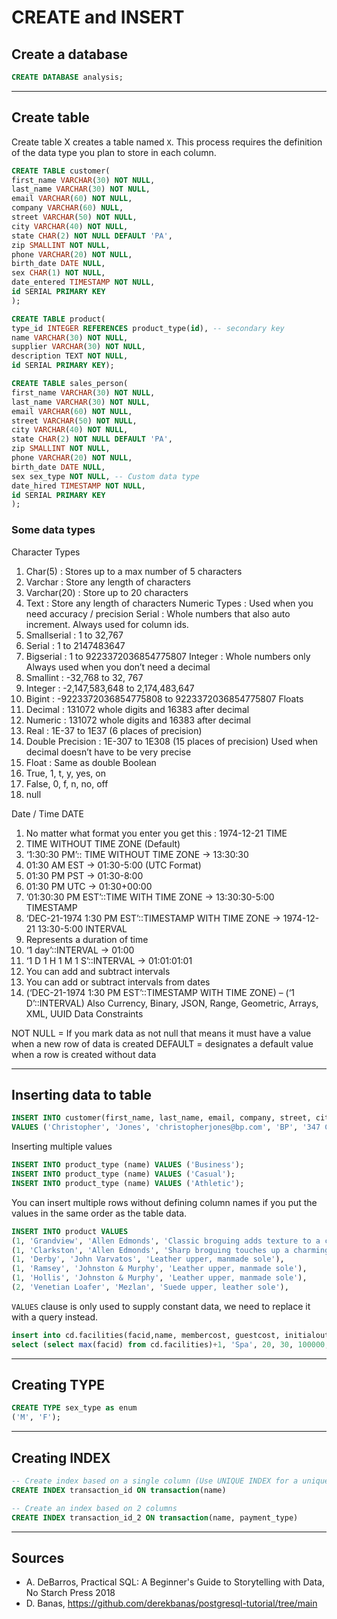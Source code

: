 # CREATE and INSERT
## Create a database
```sql
CREATE DATABASE analysis;
```
___
## Create table
Create table X creates a table named `X`. This process requires the definition  
of the data type you plan to store in each column.
```sql
CREATE TABLE customer(
first_name VARCHAR(30) NOT NULL,
last_name VARCHAR(30) NOT NULL,
email VARCHAR(60) NOT NULL,
company VARCHAR(60) NULL,
street VARCHAR(50) NOT NULL,
city VARCHAR(40) NOT NULL,
state CHAR(2) NOT NULL DEFAULT 'PA',
zip SMALLINT NOT NULL,
phone VARCHAR(20) NOT NULL,
birth_date DATE NULL,
sex CHAR(1) NOT NULL,
date_entered TIMESTAMP NOT NULL,
id SERIAL PRIMARY KEY
);
```
```sql
CREATE TABLE product(
type_id INTEGER REFERENCES product_type(id), -- secondary key
name VARCHAR(30) NOT NULL,
supplier VARCHAR(30) NOT NULL,
description TEXT NOT NULL,
id SERIAL PRIMARY KEY);
```
```sql
CREATE TABLE sales_person(
first_name VARCHAR(30) NOT NULL,
last_name VARCHAR(30) NOT NULL,
email VARCHAR(60) NOT NULL,
street VARCHAR(50) NOT NULL,
city VARCHAR(40) NOT NULL,
state CHAR(2) NOT NULL DEFAULT 'PA',
zip SMALLINT NOT NULL,
phone VARCHAR(20) NOT NULL,
birth_date DATE NULL,
sex sex_type NOT NULL, -- Custom data type
date_hired TIMESTAMP NOT NULL,
id SERIAL PRIMARY KEY
);
```
### Some data types
Character Types 
1. Char(5) : Stores up to a max number of 5 characters
2. Varchar : Store any length of characters
3. Varchar(20) : Store up to 20 characters
4. Text : Store any length of characters
Numeric Types : Used when you need accuracy / precision
Serial : Whole numbers that also auto increment. Always used for column ids.
5. Smallserial : 1 to 32,767
6. Serial : 1 to 2147483647
7. Bigserial : 1 to 9223372036854775807
Integer : Whole numbers only Always used when you don’t need a decimal
8. Smallint : -32,768 to 32, 767
9. Integer : -2,147,583,648 to 2,174,483,647
10. Bigint : -9223372036854775808 to 9223372036854775807
Floats
11. Decimal : 131072 whole digits and 16383 after decimal
12. Numeric : 131072 whole digits and 16383 after decimal
13. Real : 1E-37 to 1E37 (6 places of precision)
14. Double Precision : 1E-307 to 1E308 (15 places of precision) Used when decimal doesn’t have to be very precise
15. Float : Same as double
Boolean
16. True, 1, t, y, yes, on
17. False, 0, f, n, no, off
18. null

Date / Time 
DATE
1. No matter what format you enter you get this : 1974-12-21
TIME
2. TIME WITHOUT TIME ZONE (Default)
3. ‘1:30:30 PM’:: TIME WITHOUT TIME ZONE -> 13:30:30
4. 01:30 AM EST -> 01:30-5:00 (UTC Format)
5. 01:30 PM PST -> 01:30-8:00
6. 01:30 PM UTC -> 01:30+00:00
7. ’01:30:30 PM EST’::TIME WITH TIME ZONE -> 13:30:30-5:00
TIMESTAMP
8. ‘DEC-21-1974 1:30 PM EST’::TIMESTAMP WITH TIME ZONE -> 1974-12-21 13:30-5:00
INTERVAL
9. Represents a duration of time
10. ‘1 day’::INTERVAL -> 01:00
11. ‘1 D 1 H 1 M 1 S’::INTERVAL -> 01:01:01:01
12. You can add and subtract intervals
13. You can add or subtract intervals from dates
14. (‘DEC-21-1974 1:30 PM EST’::TIMESTAMP WITH TIME ZONE) – (‘1 D’::INTERVAL)
Also Currency, Binary, JSON, Range, Geometric, Arrays, XML, UUID
Data Constraints 

NOT NULL = If you mark data as not null that means it must have a value when a new row of data is created
DEFAULT = designates a default value when a row is created without data
___
## Inserting data to table
```sql
INSERT INTO customer(first_name, last_name, email, company, street, city, state, zip, phone, birth_date, sex, date_entered)  
VALUES ('Christopher', 'Jones', 'christopherjones@bp.com', 'BP', '347 Cedar St', 'Lawrenceville', 'GA', '30044', '348-848-8291', '1938-09-11', 'M', current_timestamp);
```
Inserting multiple values
```sql
INSERT INTO product_type (name) VALUES ('Business');
INSERT INTO product_type (name) VALUES ('Casual');
INSERT INTO product_type (name) VALUES ('Athletic');
```
You can insert multiple rows without defining column names if you put the values in the same order as the table data.
```sql
INSERT INTO product VALUES
(1, 'Grandview', 'Allen Edmonds', 'Classic broguing adds texture to a charming longwing derby crafted in America from lustrous leather'),
(1, 'Clarkston', 'Allen Edmonds', 'Sharp broguing touches up a charming, American-made derby fashioned from finely textured leather'),
(1, 'Derby', 'John Varvatos', 'Leather upper, manmade sole'),
(1, 'Ramsey', 'Johnston & Murphy', 'Leather upper, manmade sole'),
(1, 'Hollis', 'Johnston & Murphy', 'Leather upper, manmade sole'),
(2, 'Venetian Loafer', 'Mezlan', 'Suede upper, leather sole'),
```
`VALUES` clause is only used to supply constant data, we need to replace it with a query instead.
```sql
insert into cd.facilities(facid,name, membercost, guestcost, initialoutlay, monthlymaintenance)
select (select max(facid) from cd.facilities)+1, 'Spa', 20, 30, 100000, 800; 

```
___
## Creating TYPE
```sql
CREATE TYPE sex_type as enum
('M', 'F');
```
___
## Creating INDEX
```sql
-- Create index based on a single column (Use UNIQUE INDEX for a unique index)
CREATE INDEX transaction_id ON transaction(name)

-- Create an index based on 2 columns
CREATE INDEX transaction_id_2 ON transaction(name, payment_type)
```
___
## Sources
- A. DeBarros, Practical SQL: A Beginner's Guide to Storytelling with Data, No Starch Press 2018
- D. Banas, https://github.com/derekbanas/postgresql-tutorial/tree/main
